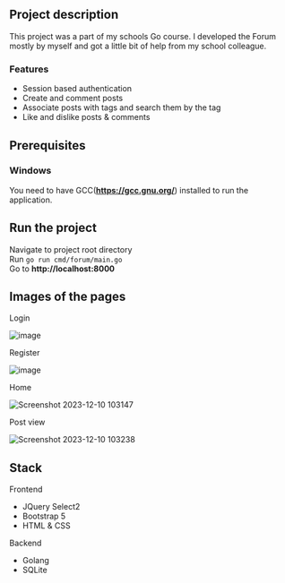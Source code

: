 ## Project description

This project was a part of my schools Go course. I developed the Forum mostly by myself and got a little bit of help from my school colleague.

### Features

- Session based authentication
- Create and comment posts
- Associate posts with tags and search them by the tag
- Like and dislike posts & comments

## Prerequisites

### Windows

You need to have GCC(**https://gcc.gnu.org/**) installed to run the application.

## Run the project

Navigate to project root directory<br> Run `go run cmd/forum/main.go`<br> Go to **http://localhost:8000**

## Images of the pages
Login

![image](https://github.com/ItsKris1/forum/assets/69897943/aa47ea59-dd0a-4a6e-ae3a-b897348f407c)

Register

![image](https://github.com/ItsKris1/forum/assets/69897943/959b7ba9-89fd-466f-a474-9af607c08e8a)


Home

![Screenshot 2023-12-10 103147](https://github.com/ItsKris1/forum/assets/69897943/48d0094e-b87b-46fa-b3a0-9928310b5132)

Post view

![Screenshot 2023-12-10 103238](https://github.com/ItsKris1/forum/assets/69897943/29fa26fc-e3e3-4dc2-84e0-64c1d580b42f)

## Stack
Frontend

- JQuery Select2
- Bootstrap 5
- HTML & CSS

Backend

- Golang
- SQLite

